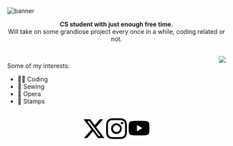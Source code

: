 <img src="https://github.com/SartoRiccardo/SartoRiccardo/blob/master/banner.png?raw=true" alt=banner>

<p align=center><b>CS student with just enough free time.</b><br>Will take on some grandiose project every once in a while, coding related or not.</p>
<br>

<div align=left>
  <a href="https://github.com/anuraghazra/github-readme-stats">
    <img
         align="right"
         src="https://github-readme-stats.vercel.app/api/top-langs/?username=SartoRiccardo&hide=css&layout=compact"
     />
  </a>
</div>

<div>
  <p>Some of my interests:</p>
  <ul>
    <li>👨‍💻 Coding</li>
    <li>🧵 Sewing</li>
    <li>🎵 Opera</li>
    <li>📖 Stamps</li>
  </ul>
</div>

<br>

<div class=badges align=center>
    <a href=https://x.com/sartouhou><img src=https://raw.githubusercontent.com/CLorant/readme-social-icons/main/medium/dark/twitter-x.svg></a>
    <a href=https://instagram.com/thesartorsss><img src=https://raw.githubusercontent.com/CLorant/readme-social-icons/main/medium/dark/instagram.svg></a>
    <a href=https://www.youtube.com/user/MrCreepypasta666><img src=https://raw.githubusercontent.com/CLorant/readme-social-icons/main/medium/dark/youtube.svg></a>
</div>

